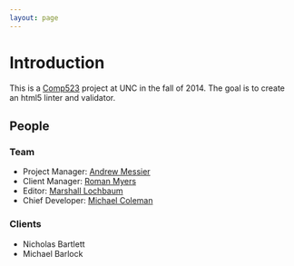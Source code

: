 ```yaml
---
layout: page
---
```

# Introduction

This is a [Comp523]() project at UNC in the fall of 2014. The goal is to create an html5
linter and validator.

## People

### Team

* Project Manager: [Andrew Messier](https://github.com/messman)
* Client Manager: [Roman Myers](https://github.com/romnempire)
* Editor: [Marshall Lochbaum](https://github.com/mlochbaum)
* Chief Developer: [Michael Coleman](https://github.com/Coalman)

### Clients

* Nicholas Bartlett
* Michael Barlock

[Comp523]: http://wwwx.cs.unc.edu/Courses/comp523-f14/

